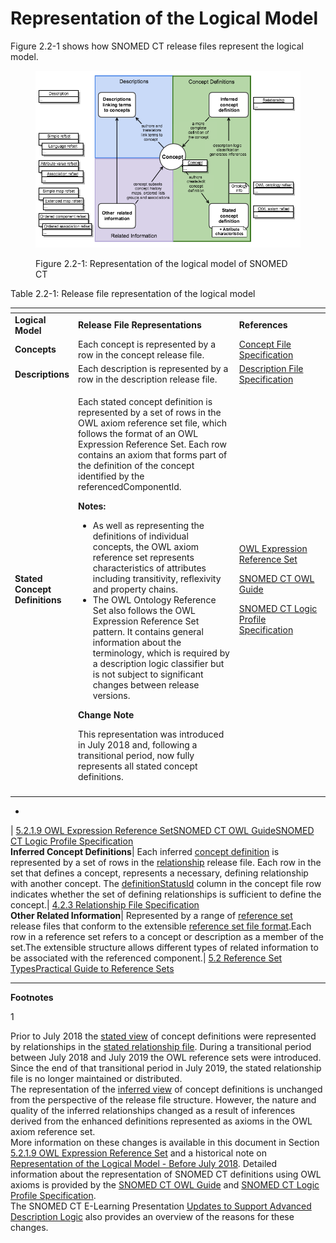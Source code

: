 # Representation of the Logical Model

Figure 2.2-1 shows how SNOMED CT release files represent the logical model.

<figure><img src="../images/71172642.png" alt=""><figcaption><p>Figure 2.2-1: Representation of the logical model of SNOMED CT</p></figcaption></figure>

Table 2.2-1: Release file representation of the logical model

<table data-header-hidden><thead><tr><th></th><th width="407.5625"></th><th width="224.84375"></th></tr></thead><tbody><tr><td><strong>Logical Model</strong></td><td><strong>Release File Representations</strong></td><td><strong>References</strong></td></tr><tr><td><strong>Concepts</strong></td><td>Each concept is represented by a row in the concept release file.</td><td><a href="../4 component-release-files-specification/4.2 file-format-specifications/4.2.1-concept-file-specification.md">Concept File Specification</a></td></tr><tr><td><strong>Descriptions</strong></td><td>Each description is represented by a row in the description release file.</td><td><a href="../4 component-release-files-specification/4.2 file-format-specifications/4.2.2 description-file-specification/">Description File Specification</a></td></tr><tr><td><strong>Stated Concept Definitions</strong></td><td><p>Each stated concept definition is represented by a set of rows in the OWL axiom reference set file, which follows the format of an OWL Expression Reference Set. Each row contains an axiom that forms part of the definition of the concept identified by the referencedComponentId.</p><p></p><p><strong>Notes:</strong> </p><ul><li>As well as representing the definitions of individual concepts, the OWL axiom reference set represents characteristics of attributes including transitivity, reflexivity and property chains.</li><li>The OWL Ontology Reference Set also follows the OWL Expression Reference Set pattern. It contains general information about the terminology, which is required by a description logic classifier but is not subject to significant changes between release versions.</li></ul><p><strong>Change Note</strong></p><p>This representation was introduced in July 2018 and, following a transitional period, now fully represents all stated concept definitions.</p></td><td><p><a href="../appendixes/appendix-b.-specification-reference-information/o/owl-expression-reference-set-file.md">OWL Expression Reference Set</a></p><p><a href="https://app.gitbook.com/o/h8Z6qGxuQrzM9vbx5bPT/s/UVgNFMSypqSsi48DpFEe/">SNOMED CT OWL Guide</a></p><p><a href="../4 component-release-files-specification/4.2 file-format-specifications/4.2.1-concept-file-specification.md">SNOMED CT Logic Profile Specification</a></p></td></tr><tr><td></td><td></td><td></td></tr></tbody></table>

*

\| [5.2.1.9 OWL Expression Reference Set](../2%20snomed-ct-logical-model/5.2.1.9-OWL-Expression-Reference-Set_66486617.html)[SNOMED CT OWL Guide](https://confluence.ihtsdotools.org/display/DOCOWL)[SNOMED CT Logic Profile Specification](https://confluence.ihtsdotools.org/display/DOCLPS)\
**Inferred Concept Definitions**| Each inferred [concept definition](https://confluence.ihtsdotools.org/display/DOCGLOSS/concept+definition) is represented by a set of rows in the [relationship](https://confluence.ihtsdotools.org/display/DOCRELFMT/relationship+file) release file. Each row in the set that defines a concept, represents a necessary, defining relationship with another concept. The [definitionStatusId](https://confluence.ihtsdotools.org/display/DOCRELFMT/definitionStatusId+\(field\)) column in the concept file row indicates whether the set of defining relationships is sufficient to define the concept.| [4.2.3 Relationship File Specification](../2%20snomed-ct-logical-model/4.2.3-Relationship-File-Specification_28739341.html)\
**Other Related Information**| Represented by a range of [reference set](https://confluence.ihtsdotools.org/display/DOCRELFMT/reference+set+file) release files that conform to the extensible [reference set file format](../2%20snomed-ct-logical-model/5.1.1-Basic-Reference-Set-Member-File-Format_28739345.html).Each row in a reference set refers to a concept or description as a member of the set.The extensible structure allows different types of related information to be associated with the referenced component.| [5.2 Reference Set Types](../2%20snomed-ct-logical-model/5.2-Reference-Set-Types_28739366.html)[Practical Guide to Reference Sets](https://confluence.ihtsdotools.org/display/DOCRFSPG/Practical+Guide+to+Reference+Sets)

***

**Footnotes**

1

Prior to July 2018 the [stated view](https://confluence.ihtsdotools.org/display/DOCGLOSS/stated+view) of concept definitions were represented by relationships in the [stated relationship file](https://confluence.ihtsdotools.org/display/DOCRELFMT/stated+relationship+file). During a transitional period between July 2018 and July 2019 the OWL reference sets were introduced. Since the end of that transitional period in July 2019, the stated relationship file is no longer maintained or distributed.\
The representation of the [inferred view](https://confluence.ihtsdotools.org/display/DOCGLOSS/inferred+view) of concept definitions is unchanged from the perspective of the release file structure. However, the nature and quality of the inferred relationships changed as a result of inferences derived from the enhanced definitions represented as axioms in the OWL axiom reference set.\
More information on these changes is available in this document in Section [5.2.1.9 OWL Expression Reference Set](../2%20snomed-ct-logical-model/5.2.1.9-OWL-Expression-Reference-Set_66486617.html) and a historical note on [Representation of the Logical Model - Before July 2018](../2%20snomed-ct-logical-model/Representation-of-the-Logical-Model---Before-July-2018_71172638.html). Detailed information about the representation of SNOMED CT definitions using OWL axioms is provided by the [SNOMED CT OWL Guide](https://confluence.ihtsdotools.org/display/DOCOWL/SNOMED+CT+OWL+Guide) and [SNOMED CT Logic Profile Specification](https://confluence.ihtsdotools.org/display/DOCLPS/SNOMED+CT+Logic+Profile+Specification).\
The SNOMED CT E-Learning Presentation [Updates to Support Advanced Description Logic](https://elearning.ihtsdotools.org/mod/scorm/view.php?id=2456) also provides an overview of the reasons for these changes.
